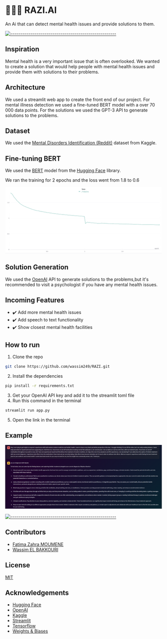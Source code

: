 # 👨🏼‍⚕️ RAZI.AI
An Ai that can detect mental health issues and provide solutions to them.

[![-----------------------------------------------------](
https://raw.githubusercontent.com/andreasbm/readme/master/assets/lines/water.png)](https://github.com/BaseMax?tab=repositories)

## Inspiration
Mental health is a very important issue that is often overlooked. We wanted to create a solution that would help people with mental health issues and provide them with solutions to their problems.

## Architecture
We used a streamlit web app to create the front end of our project.
For mental illness detection we used a fine-tuned BERT model with a over 70 000 data points.
For the solutions we used the GPT-3 API to generate solutions to the problems.


## Dataset
We used the [Mental Disorders Identification (Reddit)](https://www.kaggle.com/datasets/kamaruladha/mental-disorders-identification-reddit-nlp) dataset from Kaggle.

## Fine-tuning BERT
We used the [BERT]( https://huggingface.co/transformers/model_doc/bert.html) model from the [Hugging Face](https://huggingface.co/) library.

We ran the training for 2 epochs and the loss went from 1.8 to 0.6

![Loss Function](./imgs/loss.png)

## Solution Generation
We used the [OpenAI](https://openai.com/) API to generate solutions to the problems,but it's recommended to visit a psychologist if you have any mental health issues.

## Incoming Features
* ✔️ Add more mental health issues
* ✔️ Add speech to text functionality
* ✔️ Show closest mental health facilities

## How to run
1. Clone the repo
```bash
git clone https://github.com/wassim249/RAZI.git
```
2. Install the dependencies
```bash
pip install -r requirements.txt
```
3. Get your OpenAI API key and add it to the streamlit toml file
4. Run this command in the terminal
```bash
streamlit run app.py
```
5. Open the link in the terminal

## Example
![Example](./imgs/example.png)

[![-----------------------------------------------------](
https://raw.githubusercontent.com/andreasbm/readme/master/assets/lines/water.png)](https://github.com/BaseMax?tab=repositories)

## Contributors
- [Fatima Zahra MOUMENE](moumene.fatimazahra2000@gmail.com)
- [Wassim EL BAKKOURI](wassim.elbakkouri@yahoo.com)

## License
[MIT](https://choosealicense.com/licenses/mit/)

## Acknowledgements
- [Hugging Face](https://huggingface.co/)
- [OpenAI](https://openai.com/)
- [Kaggle](https://www.kaggle.com/)
- [Streamlit](https://streamlit.io/)
- [Tensorflow](https://www.tensorflow.org/)
- [Weights & Biases](https://wandb.ai/site)

